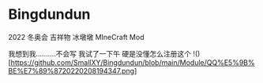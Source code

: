 # Bingdundun
2022 冬奥会 吉祥物 冰墩墩 MIneCraft Mod


我想到我..........不会写
我试了一下午
硬是没懂怎么注册这个
!()[https://github.com/SmallXY/Bingdundun/blob/main/Module/QQ%E5%9B%BE%E7%89%8720220208194347.png]
